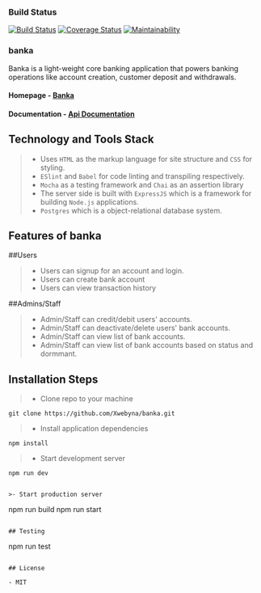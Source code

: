 ### Build Status

[![Build Status](https://travis-ci.com/Xwebyna/banka.svg?branch=development)](https://travis-ci.com/Xwebyna/banka) [![Coverage Status](https://coveralls.io/repos/github/Xwebyna/banka/badge.svg?branch=development)](https://coveralls.io/github/Xwebyna/banka?branch=development) [![Maintainability](https://api.codeclimate.com/v1/badges/cc41be350a7b19176b94/maintainability)](https://codeclimate.com/github/Xwebyna/banka/maintainability)

### banka
Banka is a light-weight core banking application that powers banking operations like account creation, customer deposit and withdrawals. 

#### **Homepage** - [Banka](https://this-banka.herokuapp.com/)
#### **Documentation** - [Api Documentation](https://this.banka.herokuapp.com/api-docs)

## Technology and Tools Stack
> - Uses `HTML` as the markup language for site structure and `CSS` for styling.
> - `ESlint` and `Babel` for code linting and transpiling respectively.
> - `Mocha` as a testing framework and `Chai` as an assertion library
> - The server side is built with `ExpressJS` which is a framework for building `Node.js` applications.
> - `Postgres` which is a object-relational database system.

## Features of banka

##Users
> - Users can signup for an account and login.
> - Users can create bank account
> - Users can view transaction history

##Admins/Staff
>- Admin/Staff can credit/debit users' accounts.
>- Admin/Staff can deactivate/delete users' bank accounts.
>- Admin/Staff can view list of bank accounts.
>- Admin/Staff can view list of bank accounts based on status and dormmant.

## Installation Steps

>- Clone repo to your machine

```
git clone https://github.com/Xwebyna/banka.git
```

>- Install application dependencies

```
npm install
```

>- Start development server
```
npm run dev


>- Start production server

```
npm run build
npm run start
```

## Testing

```
npm run test
```

## License

- MIT
